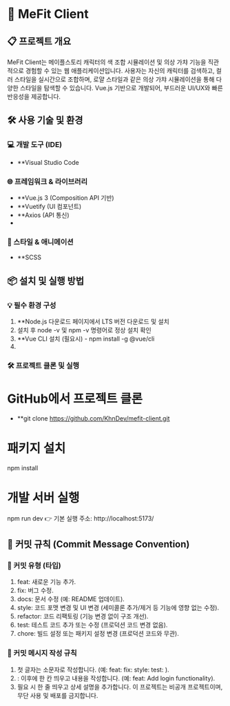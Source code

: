 # 🎨 MeFit Client
## 📋 프로젝트 개요
MeFit Client는 메이플스토리 캐릭터의 색 조합 시뮬레이션 및 의상 가챠 기능을 직관적으로 경험할 수 있는 웹 애플리케이션입니다.
사용자는 자신의 캐릭터를 검색하고, 컬러 스타일을 실시간으로 조합하며, 로얄 스타일과 같은 의상 가챠 시뮬레이션을 통해 다양한 스타일을 탐색할 수 있습니다.
Vue.js 기반으로 개발되어, 부드러운 UI/UX와 빠른 반응성을 제공합니다.

## 🛠️ 사용 기술 및 환경

### 💻 개발 도구 (IDE)
- **Visual Studio Code
### 🌐 프레임워크 & 라이브러리
- **Vue.js 3 (Composition API 기반)
- **Vuetify (UI 컴포넌트)
- **Axios (API 통신)
- 
### 🎨 스타일 & 애니메이션
- **SCSS


## 📦 설치 및 실행 방법

### 💡 필수 환경 구성
1. **Node.js 다운로드 페이지에서 LTS 버전 다운로드 및 설치
2. 설치 후 node -v 및 npm -v 명령어로 정상 설치 확인
3. **Vue CLI 설치 (필요시) - npm install -g @vue/cli
4. 
### 🛠️ 프로젝트 클론 및 실행
# GitHub에서 프로젝트 클론
- **git clone https://github.com/KhnDev/mefit-client.git

# 패키지 설치
npm install

# 개발 서버 실행
npm run dev
👉 기본 실행 주소: http://localhost:5173/


## 🎯 커밋 규칙 (Commit Message Convention)

### 📑 커밋 유형 (타입)
1. feat: 새로운 기능 추가.
2. fix: 버그 수정.
3. docs: 문서 수정 (예: README 업데이트).
4. style: 코드 포맷 변경 및 UI 변경 (세미콜론 추가/제거 등 기능에 영향 없는 수정).
5. refactor: 코드 리팩토링 (기능 변경 없이 구조 개선).
6. test: 테스트 코드 추가 또는 수정 (프로덕션 코드 변경 없음).
7. chore: 빌드 설정 또는 패키지 설정 변경 (프로덕션 코드와 무관).

### 📑 커밋 메시지 작성 규칙 
1. 첫 글자는 소문자로 작성합니다.
   (예: feat:  fix:  style:  test: ).    
2. : 이후에 한 칸 띄우고 내용을 작성합니다.
   (예: feat: Add login functionality).
3. 필요 시 한 줄 띄우고 상세 설명을 추가합니다.
이 프로젝트는 비공개 프로젝트이며, 무단 사용 및 배포를 금지합니다.

